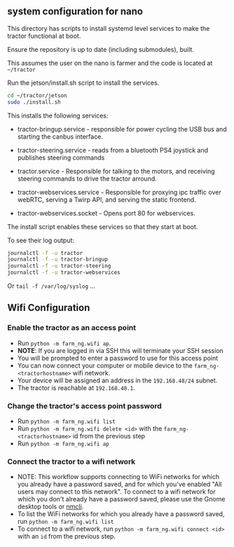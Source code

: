 ## system configuration for nano

This directory has scripts to install systemd level services to make
the tractor functional at boot.

Ensure the repository is up to date (including submodules), built.

This assumes the user on the nano is farmer and the code is located at `~/tractor`

Run the jetson/install.sh script to install the services.

```bash
cd ~/tractor/jetson
sudo ./install.sh
```

This installs the following services:

- tractor-bringup.service - responsible for power cycling the USB bus
  and starting the canbus interface.

- tractor-steering.service - reads from a bluetooth PS4 joystick and
  publishes steering commands

- tractor.service - Responsible for talking to the motors, and
  receiving steering commands to drive the tractor arround.

- tractor-webservices.service - Responsible for proxying ipc traffic over webRTC,
  serving a Twirp API, and serving the static frontend.

- tractor-webservices.socket - Opens port 80 for webservices.

The install script enables these services so that they start at boot.

To see their log output:

```bash
journalctl -f -u tractor
journalctl -f -u tractor-bringup
journalctl -f -u tractor-steering
journalctl -f -u tractor-webservices
```

Or `tail -f /var/log/syslog` ...

## Wifi Configuration

### Enable the tractor as an access point

- Run `python -m farm_ng.wifi ap`.
- **NOTE**: If you are logged in via SSH this will terminate your SSH session
- You will be prompted to enter a password to use for this access point
- You can now connect your computer or mobile device to the `farm_ng-<tractorhostname>` wifi network.
- Your device will be assigned an address in the `192.168.48/24` subnet.
- The tractor is reachable at `192.168.48.1`.

### Change the tractor's access point password
- Run `python -m farm_ng.wifi list`
- Run `python -m farm_ng.wifi delete <id>` with the `farm_ng-<tractorhostname>` id from the previous step
- Run `python -m farm_ng.wifi ap`

### Connect the tractor to a wifi network

- NOTE: This workflow supports connecting to WiFi networks for which you already have a password saved, and for which you've enabled "All users may connect to this network". To connect to a wifi network for which you don't already have a password saved, please use the Gnome desktop tools or [nmcli](https://developer.gnome.org/NetworkManager/stable/nmcli.html).
- To list the WiFi networks for which you already have a password saved, run `python -m farm_ng.wifi list`
- To connect to a wifi network, run `python -m farm_ng.wifi connect <id>` with an `id` from the previous step.
